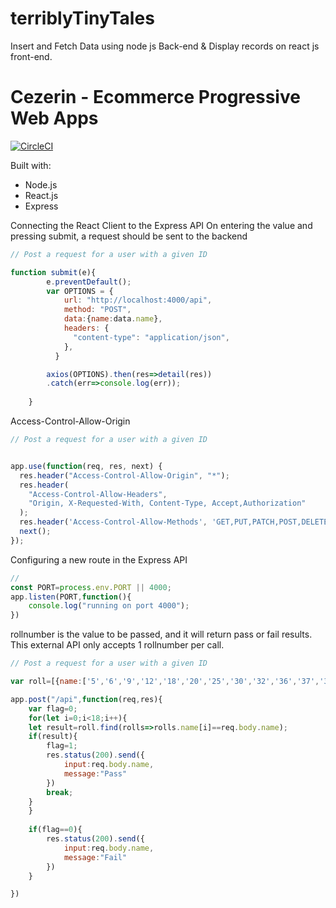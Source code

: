 # terriblyTinyTales
Insert and Fetch Data using node js Back-end &amp; Display records on react js front-end.
# Cezerin - Ecommerce Progressive Web Apps

[![CircleCI](https://circleci.com/gh/cezerin/cezerin/tree/master.svg?style=svg)](https://circleci.com/gh/cezerin/cezerin/tree/master)

Built with:
* Node.js
* React.js
* Express


Connecting the React Client to the Express API
On entering the value and pressing submit, a request should be sent to the backend

```js
// Post a request for a user with a given ID

function submit(e){
        e.preventDefault();
        var OPTIONS = {
            url: "http://localhost:4000/api",
            method: "POST",
            data:{name:data.name},
            headers: {
              "content-type": "application/json",
            },
          }

        axios(OPTIONS).then(res=>detail(res))
        .catch(err=>console.log(err));
    
    }
```

Access-Control-Allow-Origin

```js
// Post a request for a user with a given ID


app.use(function(req, res, next) {
  res.header("Access-Control-Allow-Origin", "*");
  res.header(
    "Access-Control-Allow-Headers",
    "Origin, X-Requested-With, Content-Type, Accept,Authorization"
  );
  res.header('Access-Control-Allow-Methods', 'GET,PUT,PATCH,POST,DELETE,OPTIONS');
  next();
});
```



Configuring a new route in the Express API

```js
// 
const PORT=process.env.PORT || 4000;
app.listen(PORT,function(){
	console.log("running on port 4000");
})

```


rollnumber is the value to be passed, and it will return pass or fail results. This external API only accepts 1 rollnumber per call.
```js
// Post a request for a user with a given ID

var roll=[{name:['5','6','9','12','18','20','25','30','32','36','37','38','40','42','45','47','49','50']}]

app.post("/api",function(req,res){
	var flag=0;
	for(let i=0;i<18;i++){
	let result=roll.find(rolls=>rolls.name[i]==req.body.name);
	if(result){
		flag=1;
		res.status(200).send({
			input:req.body.name,
			message:"Pass"
		})
		break;
	}
	}
	
	if(flag==0){
		res.status(200).send({
			input:req.body.name,
			message:"Fail"
		})
	}

})
```


